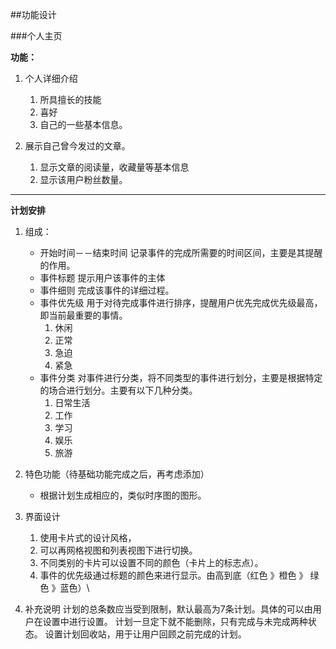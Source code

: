##功能设计

###个人主页

**功能：**
1. 个人详细介绍
	1. 所具擅长的技能
	2. 喜好
	3. 自己的一些基本信息。

2. 展示自己曾今发过的文章。
	1. 显示文章的阅读量，收藏量等基本信息
	2. 显示该用户粉丝数量。
----
**计划安排**

1. 组成：
	- 开始时间－－结束时间
		记录事件的完成所需要的时间区间，主要是其提醒的作用。
	- 事件标题
		提示用户该事件的主体
	- 事件细则
		完成该事件的详细过程。
	- 事件优先级
		用于对待完成事件进行排序，提醒用户优先完成优先级最高，即当前最重要的事情。
		1. 休闲
		2. 正常
		3. 急迫
		4. 紧急
	- 事件分类
		对事件进行分类，将不同类型的事件进行划分，主要是根据特定的场合进行划分。主要有以下几种分类。
		1. 日常生活
		2. 工作
		3. 学习
		4. 娱乐
		5. 旅游
2. 特色功能（待基础功能完成之后，再考虑添加）
	- 根据计划生成相应的，类似时序图的图形。

3. 界面设计
	1. 使用卡片式的设计风格，
	2. 可以再网格视图和列表视图下进行切换。
	3. 不同类别的卡片可以设置不同的颜色（卡片上的标志点）。
	4. 事件的优先级通过标题的颜色来进行显示。由高到底（红色 》橙色 》 绿色 》蓝色）\

4. 补充说明
	计划的总条数应当受到限制，默认最高为7条计划。具体的可以由用户在设置中进行设置。
	计划一旦定下就不能删除，只有完成与未完成两种状态。
	设置计划回收站，用于让用户回顾之前完成的计划。